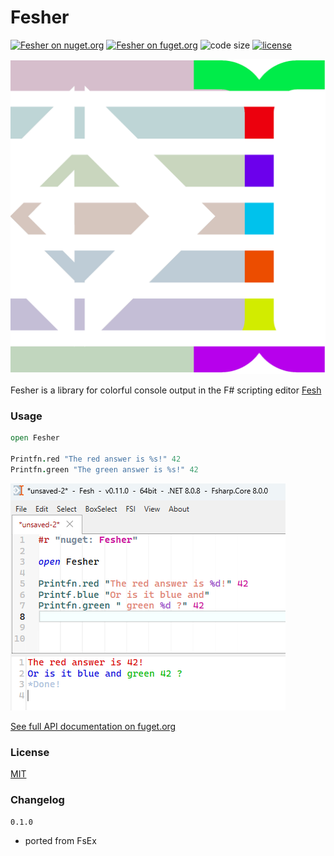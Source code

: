 
# Fesher

[![Fesher on nuget.org](https://img.shields.io/nuget/v/Fesher)](https://www.nuget.org/packages/Fesher/)
[![Fesher on fuget.org](https://www.fuget.org/packages/Fesher/badge.svg)](https://www.fuget.org/packages/Fesher)
![code size](https://img.shields.io/github/languages/code-size/goswinr/Fesher.svg)
[![license](https://img.shields.io/github/license/goswinr/Fesher)](LICENSE)

![Logo](https://raw.githubusercontent.com/goswinr/Fesher/main/Doc/logo.png)

Fesher is a library for colorful console output in the F# scripting editor [Fesh](https://github.com/goswinr/Fesh)

### Usage

```fsharp
open Fesher

Printfn.red "The red answer is %s!" 42
Printfn.green "The green answer is %s!" 42

```

![Screenshot](https://raw.githubusercontent.com/goswinr/Fesher/main/Doc/screen.png)

[See full API documentation on fuget.org](https://www.fuget.org/packages/Fesher)

### License
[MIT](https://raw.githubusercontent.com/goswinr/Fesher/main/LICENSE.md)

### Changelog

`0.1.0`
- ported from FsEx